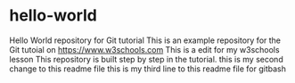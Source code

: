 # hello-world
Hello World repository for Git tutorial
This is an example repository for the Git tutoial on https://www.w3schools.com
This is a edit for my w3schools lesson
This repository is built step by step in the tutorial.
this is my second change to this readme file
this is my third line to this readme file for gitbash

